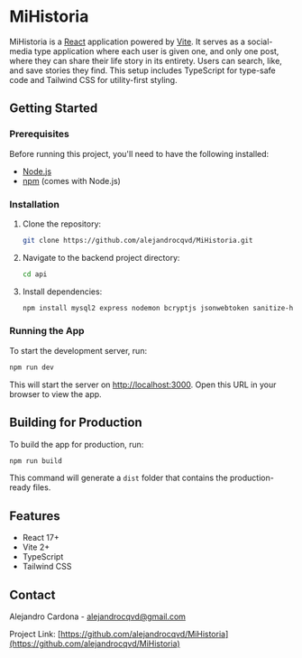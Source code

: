 
# MiHistoria

MiHistoria is a [React](https://reactjs.org/) application powered by [Vite](https://vitejs.dev/). It serves as a social-media type application where each user is given one, and only one post, where they can share their life story in its entirety. Users can search, like, and save stories they find. This setup includes TypeScript for type-safe code and Tailwind CSS for utility-first styling.

## Getting Started

### Prerequisites

Before running this project, you'll need to have the following installed:

- [Node.js](https://nodejs.org/)
- [npm](https://www.npmjs.com/) (comes with Node.js)

### Installation

1. Clone the repository:
   ```sh
   git clone https://github.com/alejandrocqvd/MiHistoria.git
   ```
2. Navigate to the backend project directory:
   ```sh
   cd api
   ```
3. Install dependencies:
   ```sh
   npm install mysql2 express nodemon bcryptjs jsonwebtoken sanitize-html jsdom path cookie-parser multer
   ```

### Running the App

To start the development server, run:

```sh
npm run dev
```

This will start the server on [http://localhost:3000](http://localhost:3000). Open this URL in your browser to view the app.

## Building for Production

To build the app for production, run:

```sh
npm run build
```

This command will generate a `dist` folder that contains the production-ready files.

## Features

- React 17+
- Vite 2+
- TypeScript
- Tailwind CSS

## Contact

Alejandro Cardona - alejandrocqvd@gmail.com

Project Link: [https://github.com/alejandrocqvd/MiHistoria](https://github.com/alejandrocqvd/MiHistoria)
